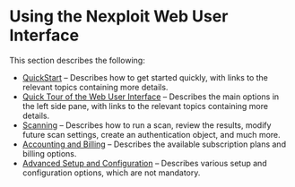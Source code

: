 # Using the Nexploit Web User Interface
This section describes the following:
* [QuickStart](guide/np-web-ui/quickstart) – Describes how to get started quickly, with links to the relevant topics containing more details.
* [Quick Tour of the Web User Interface](guide/np-web-ui/tour-of-web-ui) – Describes the main options in the left side pane, with links to the relevant topics containing more details.
* [Scanning](guide/np-web-ui/scanning/scanning.md) – Describes how to run a scan, review the results, modify future scan settings, create an authentication object, and much more.
* [Accounting and Billing](guide/np-web-ui/billing/billing-overview.md) – Describes the available subscription plans and billing options.
* [Advanced Setup and Configuration](guide/np-web-ui/advanced-set-up) – Describes various setup and configuration options, which are not mandatory.
